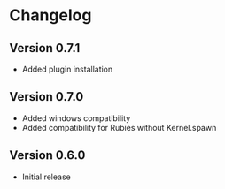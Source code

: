 # Changelog

## Version 0.7.1

- Added plugin installation

## Version 0.7.0

- Added windows compatibility
- Added compatibility for Rubies without Kernel.spawn

## Version 0.6.0

- Initial release
